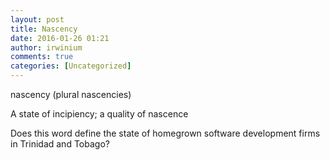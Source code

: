```yaml
---
layout: post
title: Nascency
date: 2016-01-26 01:21
author: irwinium
comments: true
categories: [Uncategorized]
---
```

nascency ‎(plural nascencies)

A state of incipiency; a quality of nascence

Does this word define the state of homegrown software development firms in Trinidad and Tobago?
